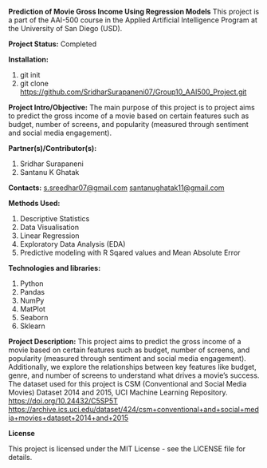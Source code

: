 **Prediction of Movie Gross Income Using Regression Models**
This project is a part of the AAI-500 course in the Applied Artificial Intelligence Program at the
University of San Diego (USD).

**Project Status:** Completed

**Installation:**
1. git init
2. git clone https://github.com/SridharSurapaneni07/Group10_AAI500_Project.git

**Project Intro/Objective:**
The main purpose of this project is to project aims to predict the gross income of a movie based on certain features such as budget, number of screens, and popularity (measured through sentiment and social media engagement).

**Partner(s)/Contributor(s):**
1. Sridhar Surapaneni
2. Santanu K Ghatak

**Contacts:**
s.sreedhar07@gmail.com
santanughatak11@gmail.com

**Methods Used:**
1. Descriptive Statistics
2. Data Visualisation
3. Linear Regression
4. Exploratory Data Analysis (EDA)
5. Predictive modeling with R Sqared values and Mean Absolute Error

**Technologies and libraries:**
1. Python
2. Pandas
3. NumPy
4. MatPlot
5. Seaborn
6. Sklearn

**Project Description:**
This project aims to predict the gross income of a movie based on certain features such as budget, number of screens, and popularity (measured through sentiment and social media engagement). Additionally, we explore the relationships between key features like budget, genre, and number of screens to understand what drives a movie’s success.
The dataset used for this project is CSM (Conventional and Social Media Movies) Dataset 2014 and 2015, UCI Machine Learning Repository. https://doi.org/10.24432/C5SP5T
https://archive.ics.uci.edu/dataset/424/csm+conventional+and+social+media+movies+dataset+2014+and+2015

**License**

This project is licensed under the MIT License - see the LICENSE file for details.

